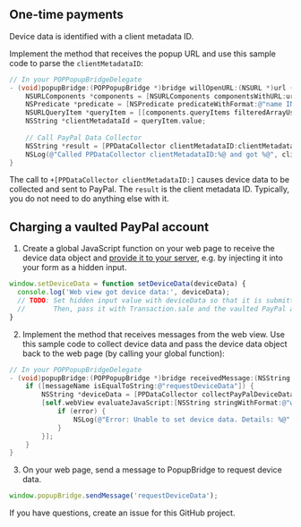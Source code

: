 ## One-time payments

Device data is identified with a client metadata ID.

Implement the method that receives the popup URL and use this sample code to parse the `clientMetadataID`:

```objectivec
// In your POPPopupBridgeDelegate
- (void)popupBridge:(POPPopupBridge *)bridge willOpenURL:(NSURL *)url {
    NSURLComponents *components = [NSURLComponents componentsWithURL:url resolvingAgainstBaseURL:NO];
    NSPredicate *predicate = [NSPredicate predicateWithFormat:@"name IN %@", @[@"token", @"ba_token"]];
    NSURLQueryItem *queryItem = [[components.queryItems filteredArrayUsingPredicate:predicate] firstObject];
    NSString *clientMetadataId = queryItem.value;
    
    // Call PayPal Data Collector
    NSString *result = [PPDataCollector clientMetadataID:clientMetadataId];
    NSLog(@"Called PPDataCollector clientMetadataID:%@ and got %@", clientMetadataId, result);
}
```

The call to `+[PPDataCollector clientMetadataID:]` causes device data to be collected and sent to PayPal. The `result` is the client metadata ID. Typically, you do not need to do anything else with it.

## Charging a vaulted PayPal account

1. Create a global JavaScript function on your web page to receive the device data object and [provide it to your server](https://developer.paypal.com/braintree/docs/guides/paypal/vault/ios/v5#collecting-device-data), e.g. by injecting it into your form as a hidden input.
```javascript
window.setDeviceData = function setDeviceData(deviceData) {
  console.log('Web view got device data:', deviceData);
  // TODO: Set hidden input value with deviceData so that it is submitted to your server on form submit.
  //       Then, pass it with Transaction.sale and the vaulted PayPal account payment method token.
}
```
2. Implement the method that receives messages from the web view. Use this sample code to collect device data and pass the device data object back to the web page (by calling your global function):
```objectivec
// In your POPPopupBridgeDelegate
- (void)popupBridge:(POPPopupBridge *)bridge receivedMessage:(NSString *)messageName data:(NSString *)data {
    if ([messageName isEqualToString:@"requestDeviceData"]) {
        NSString *deviceData = [PPDataCollector collectPayPalDeviceData];
        [self.webView evaluateJavaScript:[NSString stringWithFormat:@"window.setDeviceData(%@);", deviceData] completionHandler:^(id _Nullable result, NSError * _Nullable error) {
            if (error) {
                NSLog(@"Error: Unable to set device data. Details: %@", error.description);
            }
        }];
    }
}
```
3. On your web page, send a message to PopupBridge to request device data.
```javascript
window.popupBridge.sendMessage('requestDeviceData');
```

If you have questions, create an issue for this GitHub project.
